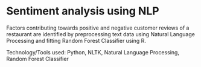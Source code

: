 # Sentiment analysis using NLP
Factors contributing towards positive and negative customer reviews of a restaurant are identified by preprocessing text data using Natural Language Processing and fitting Random Forest Classifier using R. 

Technology/Tools used: Python, NLTK, Natural Language Processing, Random Forest Classifier

